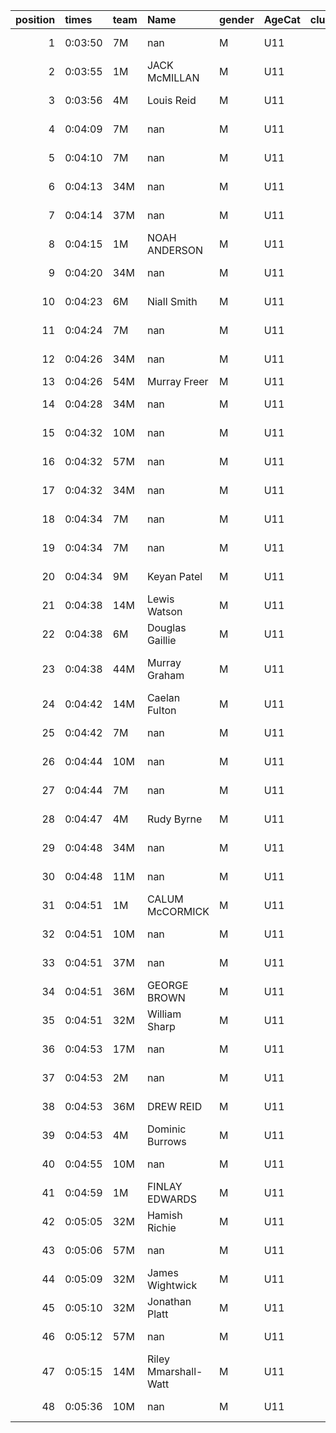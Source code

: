 |   position | times   | team   | Name                 | gender   | AgeCat   |   clubnumber | Club name            | Website                               |   finishPosition |
|-----------:|:--------|:-------|:---------------------|:---------|:---------|-------------:|:---------------------|:--------------------------------------|-----------------:|
|          1 | 0:03:50 | 7M     | nan                  | M        | U11      |            7 | Giffnock North AC    | https://www.giffnocknorth.co.uk/      |                1 |
|          2 | 0:03:55 | 1M     | JACK McMILLAN        | M        | U11      |            1 | East Kilbride AC     | http://www.ekac.org.uk/               |                2 |
|          3 | 0:03:56 | 4M     | Louis Reid           | M        | U11      |            4 | Inverclyde AC        | https://www.inverclydeac.org/         |                3 |
|          4 | 0:04:09 | 7M     | nan                  | M        | U11      |            7 | Giffnock North AC    | https://www.giffnocknorth.co.uk/      |                4 |
|          5 | 0:04:10 | 7M     | nan                  | M        | U11      |            7 | Giffnock North AC    | https://www.giffnocknorth.co.uk/      |                5 |
|          6 | 0:04:13 | 34M    | nan                  | M        | U11      |           34 | Kilbarchan AAC       | https://kilbarchanaac.org.uk/         |                6 |
|          7 | 0:04:14 | 37M    | nan                  | M        | U11      |           37 | Law & District AAC   | http://www.lawaac.co.uk/              |                7 |
|          8 | 0:04:15 | 1M     | NOAH ANDERSON        | M        | U11      |            1 | East Kilbride AC     | http://www.ekac.org.uk/               |                8 |
|          9 | 0:04:20 | 34M    | nan                  | M        | U11      |           34 | Kilbarchan AAC       | https://kilbarchanaac.org.uk/         |                9 |
|         10 | 0:04:23 | 6M     | Niall Smith          | M        | U11      |            6 | Cambuslang Harriers  | https://cambuslangharriers.org/       |               10 |
|         11 | 0:04:24 | 7M     | nan                  | M        | U11      |            7 | Giffnock North AC    | https://www.giffnocknorth.co.uk/      |               11 |
|         12 | 0:04:26 | 34M    | nan                  | M        | U11      |           34 | Kilbarchan AAC       | https://kilbarchanaac.org.uk/         |               12 |
|         13 | 0:04:26 | 54M    | Murray Freer         | M        | U11      |           54 | VP-Glasgow           | https://www.vp-glasgow.com            |               13 |
|         14 | 0:04:28 | 34M    | nan                  | M        | U11      |           34 | Kilbarchan AAC       | https://kilbarchanaac.org.uk/         |               14 |
|         15 | 0:04:32 | 10M    | nan                  | M        | U11      |           10 | Shettleston Harriers | http://shettlestonharriers.org.uk/    |               15 |
|         16 | 0:04:32 | 57M    | nan                  | M        | U11      |           57 | Whitemoss AAC        | https://whitemossaac.co.uk/           |               16 |
|         17 | 0:04:32 | 34M    | nan                  | M        | U11      |           34 | Kilbarchan AAC       | https://kilbarchanaac.org.uk/         |               17 |
|         18 | 0:04:34 | 7M     | nan                  | M        | U11      |            7 | Giffnock North AC    | https://www.giffnocknorth.co.uk/      |               18 |
|         19 | 0:04:34 | 7M     | nan                  | M        | U11      |            7 | Giffnock North AC    | https://www.giffnocknorth.co.uk/      |               19 |
|         20 | 0:04:34 | 9M     | Keyan Patel          | M        | U11      |            9 | Garscube Harriers    | https://www.garscubeharriers.org.uk/  |               20 |
|         21 | 0:04:38 | 14M    | Lewis Watson         | M        | U11      |           14 | Ayr Seaforth AC      | https://www.ayrseaforth.co.uk/        |               21 |
|         22 | 0:04:38 | 6M     | Douglas Gaillie      | M        | U11      |            6 | Cambuslang Harriers  | https://cambuslangharriers.org/       |               22 |
|         23 | 0:04:38 | 44M    | Murray Graham        | M        | U11      |           44 | North Ayrshire AAC   | https://naathletics.co.uk/            |               23 |
|         24 | 0:04:42 | 14M    | Caelan Fulton        | M        | U11      |           14 | Ayr Seaforth AC      | https://www.ayrseaforth.co.uk/        |               24 |
|         25 | 0:04:42 | 7M     | nan                  | M        | U11      |            7 | Giffnock North AC    | https://www.giffnocknorth.co.uk/      |               25 |
|         26 | 0:04:44 | 10M    | nan                  | M        | U11      |           10 | Shettleston Harriers | http://shettlestonharriers.org.uk/    |               26 |
|         27 | 0:04:44 | 7M     | nan                  | M        | U11      |            7 | Giffnock North AC    | https://www.giffnocknorth.co.uk/      |               27 |
|         28 | 0:04:47 | 4M     | Rudy Byrne           | M        | U11      |            4 | Inverclyde AC        | https://www.inverclydeac.org/         |               28 |
|         29 | 0:04:48 | 34M    | nan                  | M        | U11      |           34 | Kilbarchan AAC       | https://kilbarchanaac.org.uk/         |               29 |
|         30 | 0:04:48 | 11M    | nan                  | M        | U11      |           11 | Airdrie Harriers     | http://airdrieharriers.org/           |               30 |
|         31 | 0:04:51 | 1M     | CALUM McCORMICK      | M        | U11      |            1 | East Kilbride AC     | http://www.ekac.org.uk/               |               31 |
|         32 | 0:04:51 | 10M    | nan                  | M        | U11      |           10 | Shettleston Harriers | http://shettlestonharriers.org.uk/    |               32 |
|         33 | 0:04:51 | 37M    | nan                  | M        | U11      |           37 | Law & District AAC   | http://www.lawaac.co.uk/              |               33 |
|         34 | 0:04:51 | 36M    | GEORGE BROWN         | M        | U11      |           36 | Larkhall YMCA        | https://www.larkhallymcaharriers.org  |               34 |
|         35 | 0:04:51 | 32M    | William Sharp        | M        | U11      |           32 | Helensburgh AAC      | https://www.helensburghaac.com/       |               35 |
|         36 | 0:04:53 | 17M    | nan                  | M        | U11      |           17 | Calderglen Harriers  | http://www.calderglenharriers.org.uk/ |               36 |
|         37 | 0:04:53 | 2M     | nan                  | M        | U11      |            2 | Kilmarnock H&AC      | http://www.kilmarnockharriers.com/    |               37 |
|         38 | 0:04:53 | 36M    | DREW REID            | M        | U11      |           36 | Larkhall YMCA        | https://www.larkhallymcaharriers.org  |               38 |
|         39 | 0:04:53 | 4M     | Dominic Burrows      | M        | U11      |            4 | Inverclyde AC        | https://www.inverclydeac.org/         |               39 |
|         40 | 0:04:55 | 10M    | nan                  | M        | U11      |           10 | Shettleston Harriers | http://shettlestonharriers.org.uk/    |               40 |
|         41 | 0:04:59 | 1M     | FINLAY EDWARDS       | M        | U11      |            1 | East Kilbride AC     | http://www.ekac.org.uk/               |               41 |
|         42 | 0:05:05 | 32M    | Hamish Richie        | M        | U11      |           32 | Helensburgh AAC      | https://www.helensburghaac.com/       |               42 |
|         43 | 0:05:06 | 57M    | nan                  | M        | U11      |           57 | Whitemoss AAC        | https://whitemossaac.co.uk/           |               43 |
|         44 | 0:05:09 | 32M    | James Wightwick      | M        | U11      |           32 | Helensburgh AAC      | https://www.helensburghaac.com/       |               44 |
|         45 | 0:05:10 | 32M    | Jonathan Platt       | M        | U11      |           32 | Helensburgh AAC      | https://www.helensburghaac.com/       |               45 |
|         46 | 0:05:12 | 57M    | nan                  | M        | U11      |           57 | Whitemoss AAC        | https://whitemossaac.co.uk/           |               46 |
|         47 | 0:05:15 | 14M    | Riley Mmarshall-Watt | M        | U11      |           14 | Ayr Seaforth AC      | https://www.ayrseaforth.co.uk/        |               47 |
|         48 | 0:05:36 | 10M    | nan                  | M        | U11      |           10 | Shettleston Harriers | http://shettlestonharriers.org.uk/    |               48 |
